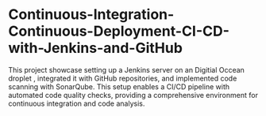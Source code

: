 # Continuous-Integration-Continuous-Deployment-CI-CD-with-Jenkins-and-GitHub
This project showcase setting up a Jenkins server on an Digitial Occean droplet , integrated it with GitHub repositories, and implemented code scanning with SonarQube. This setup enables a CI/CD pipeline with automated code quality checks, providing a comprehensive environment for continuous integration and code analysis.

